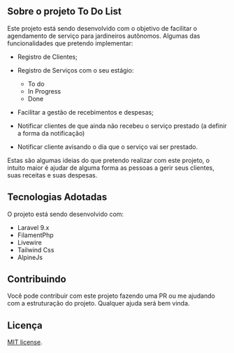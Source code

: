 

## Sobre o projeto To Do List
  
Este projeto está sendo desenvolvido com o objetivo de facilitar o agendamento de serviço para jardineiros autônomos. Algumas das funcionalidades que pretendo implementar:

- Registro de Clientes;

- Registro de Serviços com o seu estágio:
  - To do
  - In Progress
  - Done
- Facilitar a gestão de recebimentos e despesas;
- Notificar clientes de que ainda não recebeu o serviço prestado (a definir a forma da notificação)
- Notificar cliente avisando o dia que o serviço vai ser prestado.

Estas são algumas ideias do que pretendo realizar com este projeto, o intuito maior é ajudar de alguma forma as pessoas a gerir seus clientes, suas receitas e suas despesas.

## Tecnologias Adotadas

O projeto está sendo desenvolvido com:

- Laravel 9.x
- FilamentPhp
- Livewire
- Tailwind Css
- AlpineJs

## Contribuindo

Você pode contribuir com este projeto fazendo uma PR ou me ajudando com a estruturação do projeto. Qualquer ajuda será bem vinda.

## Licença

[MIT license](https://opensource.org/licenses/MIT).
